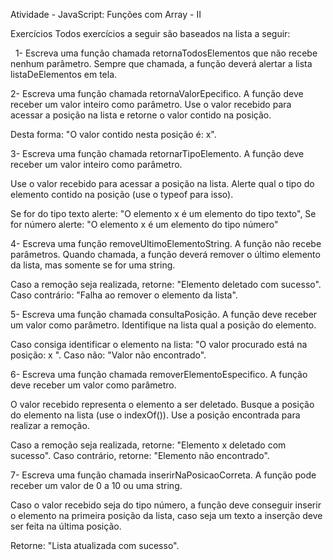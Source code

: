 Atividade - JavaScript: Funções com Array - II

Exercícios
Todos exercícios a seguir são baseados na lista a seguir:

<!-- const listaDeElementos = [1,5,7,9,3, "10", "11", "15"] -->
⁠
⁠
1- Escreva uma função chamada retornaTodosElementos que não recebe nenhum parâmetro. Sempre que chamada, a função deverá alertar a lista listaDeElementos em tela.

2- Escreva uma função chamada retornaValorEpecifico. A função deve receber um valor inteiro como parâmetro. Use o valor recebido para acessar a posição na lista e retorne o valor contido na posição.

Desta forma:
⁠"O valor contido nesta posição é: x".

3- Escreva uma função chamada retornarTipoElemento. A função deve receber um valor inteiro como parâmetro.

Use o valor recebido para acessar a posição na lista. Alerte qual o tipo do elemento contido na posição (use o typeof para isso).

Se for do tipo texto alerte: "O elemento x é um elemento do tipo texto",
Se for número alerte: "O elemento x é um elemento do tipo número"

4- Escreva uma função removeUltimoElementoString. A função não recebe parâmetros.
Quando chamada, a função deverá remover o último elemento da lista, mas somente se for uma string.

Caso a remoção seja realizada, retorne: "Elemento deletado com sucesso".
Caso contrário: "Falha ao remover o elemento da lista".

5- Escreva uma função chamada consultaPosição. A função deve receber um valor como parâmetro. Identifique na lista qual a posição do elemento.

Caso consiga identificar o elemento na lista: "O valor procurado está na posição: x ".
⁠Caso não: "Valor não encontrado".

6- Escreva uma função chamada removerElementoEspecifico. A função deve receber um valor como parâmetro.

O valor recebido representa o elemento a ser deletado. ⁠Busque a posição do elemento na lista (use o indexOf()). Use a posição encontrada para realizar a remoção.

Caso a remoção seja realizada, retorne: "Elemento x deletado com sucesso".
Caso contrário, retorne: "Elemento não encontrado".

7- Escreva uma função chamada inserirNaPosicaoCorreta. A função pode receber um valor de 0 a 10 ou uma string.

Caso o valor recebido seja do tipo número, a função deve conseguir inserir o elemento na primeira posição da lista, caso seja um texto a inserção deve ser feita na última posição.

Retorne: "Lista atualizada com sucesso".
